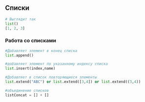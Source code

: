 ## Списки

```python
# Выглядит так
list()
[1, 2, 3]
```

### Работа со списками
```python
#Добавляет элемент в конец списка
list.append()

#добавляет элемент по указанному индексу списка 
list.insert(index,name)

#Добавляет в список повторяющиеся элементы 
list.extend("ABC") or list.extend([3,4]) or list.extend((3,4))

#объединение списков
listConcat = [] + []
```